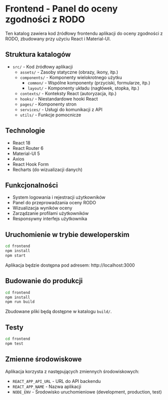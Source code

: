 # Frontend - Panel do oceny zgodności z RODO

Ten katalog zawiera kod źródłowy frontendu aplikacji do oceny zgodności z RODO, zbudowany przy użyciu React i Material-UI.

## Struktura katalogów

- `src/` - Kod źródłowy aplikacji
  - `assets/` - Zasoby statyczne (obrazy, ikony, itp.)
  - `components/` - Komponenty wielokrotnego użytku
    - `common/` - Wspólne komponenty (przyciski, formularze, itp.)
    - `layout/` - Komponenty układu (nagłówek, stopka, itp.)
  - `contexts/` - Konteksty React (autoryzacja, itp.)
  - `hooks/` - Niestandardowe hooki React
  - `pages/` - Komponenty stron
  - `services/` - Usługi do komunikacji z API
  - `utils/` - Funkcje pomocnicze

## Technologie

- React 18
- React Router 6
- Material-UI 5
- Axios
- React Hook Form
- Recharts (do wizualizacji danych)

## Funkcjonalności

- System logowania i rejestracji użytkowników
- Panel do przeprowadzania oceny RODO
- Wizualizacja wyników oceny
- Zarządzanie profilami użytkowników
- Responsywny interfejs użytkownika

## Uruchomienie w trybie deweloperskim

```bash
cd frontend
npm install
npm start
```

Aplikacja będzie dostępna pod adresem: http://localhost:3000

## Budowanie do produkcji

```bash
cd frontend
npm install
npm run build
```

Zbudowane pliki będą dostępne w katalogu `build/`.

## Testy

```bash
cd frontend
npm test
```

## Zmienne środowiskowe

Aplikacja korzysta z następujących zmiennych środowiskowych:

- `REACT_APP_API_URL` - URL do API backendu
- `REACT_APP_NAME` - Nazwa aplikacji
- `NODE_ENV` - Środowisko uruchomieniowe (development, production, test)
